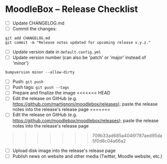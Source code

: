 # MoodleBox – Release Checklist

- [ ] Update CHANGELOG.md
- [ ] Commit the changes:
```
git add CHANGELOG.md
git commit -m "Release notes updated for upcoming release x.y.z."
```

- [ ] Update version date in `default.config.yml`
- [ ] Update version number (can also be 'patch' or 'major' instead of 'minor')
```
bumpversion minor --allow-dirty
```
- [ ] Push: `git push`
- [ ] Push tags: `git push --tags`
- [ ] Prepare and finalize the image
<<<<<<< HEAD
- [ ] Edit the release on GitHub (e.g. https://github.com/martignoni/moodlebox/releases); paste the release notes into the release's release page
=======
- [ ] Edit the release on GitHub (e.g. https://github.com/moodlebox/moodlebox/releases); paste the release notes into the release's release page
>>>>>>> 709b33ad685a4046f787aed95da5f0d8c04a66a2
- [ ] Upload disk image into the release's release page
- [ ] Publish news on website and other media (Twitter, Moodle website, etc.)
